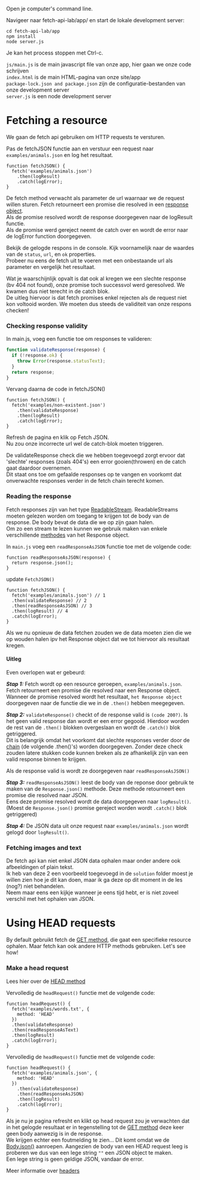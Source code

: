 Open je computer's command line. 

Navigeer naar fetch-api-lab/app/ en start de lokale development server:

```
cd fetch-api-lab/app
npm install
node server.js
```
Je kan het process stoppen met Ctrl-c.

``js/main.js`` is de main javascript file van onze app, hier gaan we onze code schrijven  
``index.html`` is de main HTML-pagina van onze site/app  
``package-lock.json and package.json`` zijn de configuratie-bestanden van onze development server   
``server.js`` is een node development server  

# Fetching a resource

We gaan de fetch api gebruiken om HTTP requests te versturen.  

Pas de fetchJSON functie aan en verstuur een request naar ``examples/animals.json`` en log het resultaat.

```
function fetchJSON() {
  fetch('examples/animals.json')
    .then(logResult)
    .catch(logError);
}
```
De fetch method verwacht als parameter de url waarnaar we de request willen sturen.
Fetch retourneert een promise die resolved in een [response object](https://developer.mozilla.org/en-US/docs/Web/API/Response).  
Als de promise resolved wordt de response doorgegeven naar de logResult functie.  
Als de promise werd gereject neemt de catch over en wordt de error naar de logError function doorgegeven.

Bekijk de gelogde respons in de console. Kijk voornamelijk naar de waardes van de ``status``, ``url``, en ``ok`` properties.  
Probeer nu eens de fetch uit te voeren met een onbestaande url als parameter en vergelijk het resultaat.

Wat je waarschijnlijk opvalt is dat ook al kregen we een slechte response (bv 404 not found), onze promise toch successvol werd geresolved. We kwamen dus niet terecht in de catch blok.  
De uitleg hiervoor is dat fetch promises enkel rejecten als de request niet kon voltooid worden.
We moeten dus steeds de validiteit van onze respons checken!

### Checking response validity
In main.js, voeg een functie toe om responses te valideren:

```javascript
function validateResponse(response) {
  if (!response.ok) {
    throw Error(response.statusText);
  }
  return response;
}
```
Vervang daarna de code in fetchJSON()
```
function fetchJSON() {
  fetch('examples/non-existent.json')
    .then(validateResponse)
    .then(logResult)
    .catch(logError);
}
```
Refresh de pagina en klik op Fetch JSON.  
Nu zou onze incorrecte url wel de catch-blok moeten triggeren.

De validateResponse check die we hebben toegevoegd zorgt ervoor dat 'slechte' responses (zoals 404's)
een error gooien(throwen) en de catch gaat daardoor overnemen.  
Dit staat ons toe om gefaalde responses op te vangen en voorkomt dat onverwachte responses verder in de fetch chain 
terecht komen.

### Reading the response
Fetch responses zijn van het type [ReadableStream](https://developer.mozilla.org/en-US/docs/Web/API/ReadableStream).
ReadableStreams moeten gelezen worden om toegang te krijgen tot de body van de response. De body bevat de data die we op
zijn gaan halen.  
Om zo een stream te lezen kunnen we gebruik maken van enkele verschillende [methodes](https://developer.mozilla.org/en-US/docs/Web/API/Response) 
van het Response object.

In ``main.js`` voeg een ``readResponseAsJSON`` functie toe met de volgende code:
```
function readResponseAsJSON(response) {
  return response.json();
}
```
update ``FetchJSON()``
```
function fetchJSON() {
  fetch('examples/animals.json') // 1
  .then(validateResponse) // 2
  .then(readResponseAsJSON) // 3
  .then(logResult) // 4
  .catch(logError);
}
```
Als we nu opnieuw de data fetchen zouden we de data moeten zien die we op wouden halen ipv het Response object dat we
tot hiervoor als resultaat kregen.

#### Uitleg  
Even overlopen wat er gebeurd:  

**_Stap 1:_** Fetch wordt op een resource geroepen, ``examples/animals.json``.  
Fetch retourneert een promise die resolved naar een Response object. Wanneer de promise resolved wordt het resultaat, 
``het Response object`` doorgegeven naar de functie die we in de ``.then()`` hebben meegegeven.  

**_Stap 2:_** ``validateResponse()`` checkt of de response valid is ``(code 200?)``. Is het geen valid response dan wordt er een error gegooid.
Hierdoor worden de rest van de ``.then()`` blokken overgeslaan en wordt de ``.catch()`` blok getriggered.  
Dit is belangrijk omdat het voorkomt dat slechte responses verder door de [chain](https://developers.google.com/web/fundamentals/getting-started/primers/promises#chaining)
(de volgende .then()'s) worden doorgegeven.
Zonder deze check zouden latere stukken code kunnen breken als ze afhankelijk zijn van een valid response binnen te krijgen.

Als de response valid is wordt ze doorgegeven naar ``readResponseAsJSON()``

**_Stap 3:_** ``readResponseAsJSON()`` leest de body van de reponse door gebruik te maken van de ``Response.json()`` methode. 
Deze methode retourneert een promise die resolved naar JSON.  
Eens deze promise resolved wordt de data doorgegeven naar ``logResult()``.
(Moest de ``Response.json()`` promise gereject worden wordt ``.catch()`` blok getriggered)

**_Stap 4:_** De JSON data uit onze request naar ``examples/animals.json`` wordt gelogd door ``logResult()``.

### Fetching images and text
De fetch api kan niet enkel JSON data ophalen maar onder andere ook afbeeldingen of plain tekst.  
Ik heb van deze 2 een voorbeeld toegevoegd in de ``solution`` folder moest je willen zien hoe je dit kan doen, maar ik ga deze
op dit moment in de les (nog?) niet behandelen.  
Neem maar eens een kijkje wanneer je eens tijd hebt, er is niet zoveel verschil met het ophalen van JSON.

# Using HEAD requests
By default gebruikt fetch de [GET method](https://developer.mozilla.org/en-US/docs/Web/HTTP/Methods), die gaat een specifieke
resource ophalen. Maar fetch kan ook andere HTTP methods gebruiken. Let's see how!

### Make a head request
Lees hier over de [HEAD method](https://developer.mozilla.org/en-US/docs/Web/HTTP/Methods/HEAD)

Vervolledig de ``headRequest()`` functie met de volgende code:
```
function headRequest() {
  fetch('examples/words.txt', {
    method: 'HEAD'
  })
  .then(validateResponse)
  .then(readResponseAsText)
  .then(logResult)
  .catch(logError);
}
```

Vervolledig de ``headRequest()`` functie met de volgende code:

```
function headRequest() {
  fetch('examples/animals.json', {
    method: 'HEAD'
  })
    .then(validateResponse)
    .then(readResponseAsJSON)
    .then(logResult)
    .catch(logError);
}
```
Als je nu je pagina refresht en klikt op head request zou je verwachten dat in het gelogde resultaat er in tegenstelling
tot de [GET method](https://developer.mozilla.org/en-US/docs/Web/HTTP/Methods) deze keer geen body aanwezig is in de response.  
We krijgen echter een foutmelding te zien... Dit komt omdat we de [Body.json()](https://developer.mozilla.org/en-US/docs/Web/API/Body/json)
aanroepen. Aangezien de body van een HEAD request leeg is proberen we dus van een lege string ``""`` een JSON object te maken.  
Een lege string is geen geldige JSON, vandaar de error.

Meer informatie over [headers](https://developer.mozilla.org/en-US/docs/Web/API/Headers)
